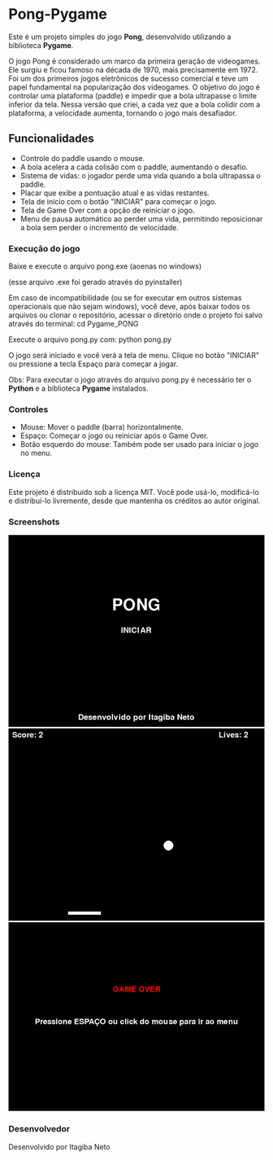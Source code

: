 # Pong-Pygame

Este é um projeto simples do jogo **Pong**, desenvolvido utilizando a biblioteca **Pygame**. 

O jogo Pong é considerado um marco da primeira geração de videogames. Ele surgiu e ficou famoso na década de 1970, mais precisamente em 1972.
Foi um dos primeiros jogos eletrônicos de sucesso comercial e teve um papel fundamental na popularização dos videogames.
O objetivo do jogo é controlar uma plataforma (paddle) e impedir que a bola ultrapasse o limite inferior da tela. 
Nessa versão que criei, a cada vez que a bola colidir com a plataforma, a velocidade aumenta, tornando o jogo mais desafiador.

## Funcionalidades

- Controle do paddle usando o mouse.
- A bola acelera a cada colisão com o paddle, aumentando o desafio.
- Sistema de vidas: o jogador perde uma vida quando a bola ultrapassa o paddle.
- Placar que exibe a pontuação atual e as vidas restantes.
- Tela de início com o botão "INICIAR" para começar o jogo.
- Tela de Game Over com a opção de reiniciar o jogo.
- Menu de pausa automático ao perder uma vida, permitindo reposicionar a bola sem perder o incremento de velocidade.


### Execução do jogo

Baixe e execute o arquivo pong.exe (aoenas no windows)

(esse arquivo .exe foi gerado através do pyinstaller)


Em caso de incompatibilidade (ou se for executar em outros sistemas operacionais que não sejam windows), você deve, após baixar todos os arquivos ou clonar o repositório, acessar o diretório onde o projeto foi salvo através do terminal: cd Pygame_PONG

Execute o arquivo pong.py com: python pong.py

O jogo será iniciado e você verá a tela de menu. Clique no botão "INICIAR" ou pressione a tecla Espaço para começar a jogar.

Obs: Para executar o jogo através do arquivo pong.py é necessário ter o **Python** e a biblioteca **Pygame** instalados.

### Controles

- Mouse: Mover o paddle (barra) horizontalmente.
- Espaço: Começar o jogo ou reiniciar após o Game Over.
- Botão esquerdo do mouse: Também pode ser usado para iniciar o jogo no menu.

### Licença
Este projeto é distribuído sob a licença MIT. Você pode usá-lo, modificá-lo e distribuí-lo livremente, desde que mantenha os créditos ao autor original.


### Screenshots

![Tela Inicial](./imagens/menu.png)
![Jogo](./imagens/pong.png)
![Game Over](./imagens/game-over.png)

### Desenvolvedor
Desenvolvido por Itagiba Neto